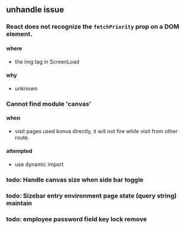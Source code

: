 
## unhandle issue
### React does not recognize the `fetchPriority` prop on a DOM element.
#### where
 - the img tag in ScreenLoad
#### why
 - unknown

### Cannot find module 'canvas'
#### when
 - visit pages used konva directly, it will not fire while visit from other route.
#### attempted
 - use dynamic import

### todo: Handle canvas size when side bar toggle 
### todo: Sizebar entry environment page state (query string) maintain 
### todo: employee password field key lock remove